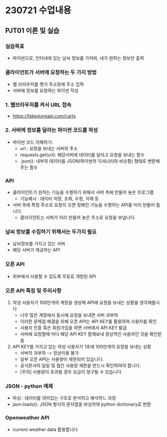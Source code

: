 # 230721 수업내용

## PJT01 이론 및 실습

### 실습목표
- 파이썬으로, 인터네에 있는 날씨 정보를 가져와, 내가 원하는 정보만 출력

### 클라이언트가 서버에 요청하는 두 가지 방법
- 웹 브라우저를 켯거 주소탕에 주소 입력
- 서버에 정보를 요청하는 파이썬 작성

### 1. 웹브라우저를 켜서 URL 접속
- https://fakestoreapi.com/carts

### 2. 서버에 정보를 달라는 파이썬 코드를 작성
- 파이썬 코드 이해하기:
  - url : 요청을 보내는 서버의 주소
  - requests.get(url): 해당서버에 데이터를 달라고 요청을 보내는 함수
  - .json(): 내부의 데이터를 JSON(파이썬의 딕셔너리와 비슷함) 형태로 변환해주는 함수

### API
- 클라이언트가 원하는 기능을 수행하기 위해서 서버 측에 만들어 놓은 프로그램
  - 기능예시 : 데이터 저장, 조회, 수정, 삭제 등
- 서버 측에 특정 주소로 요청이 오면 정해진 기능을 수행하는 API를 미리 만들어 둡니다.
  - 클라이언트는 서버가 미리 만들어 놓은 주소로 요청을 보냅니다.

### 날씨 정보를 수집하기 위해서는 두가지 필요
- 날씨정보를 가지고 있는 서버
- 해당 서버가 제공하는 API

### 오픈 API
- 외부에서 사용할 수 있도록 무료로 개방된 API

### 오픈 API 특징 및 주의사항
1. 악성 사용자가 100만개의 계정을 생성해 API에 요청을 보내는 상황을 생각해봅시다
   - 너무 많은 계정에서 동시에 요청을 보내면 서버 과부하
   - 이러한 문제점 해결을 위해 오픈 API는 API KEY를 활용하여 사용자를 확인
   - 사용자 인증 혹은 회원가입을 하면 서버에서 API KEY 발급
   - 서버에 요청할때 마다 해당 API KEY 함께보내 정상적인 사용자인 것을 확인받음
2. API KEY를 가지고 있는 악성 사용자가 1초에 100만개의 요청을 보내는 상황
   - 서버의 과부하 -> 정상이용 불가
   - 일부 오픈 API는 사용량이 제한되어 있습니다.
   - 공식문서의 일일 및 월간 사용량 제한을 반드시 확인하여야 합니다.
   - [주의] 사용량이 초과될 경우 요금이 청구될 수 있습니다.

### JSON - python 예제
- 파싱 : 데이터를 의미있는 구조로 분석하고 해석하느 과정
- json.loads(): JSON 형식의 문자열을 바싱하여 python dictionary로 변환

### Openweather API
- current weather data 활용합니다







